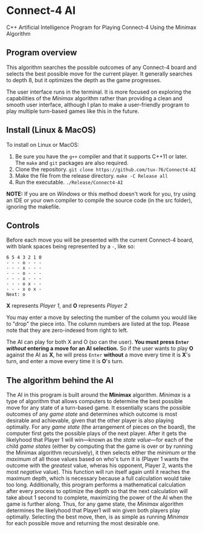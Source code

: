 # Connect-4 AI
C++ Artificial Intelligence Program for Playing Connect-4 Using the Minimax Algorithm

## Program overview
This algorithm searches the possible outcomes of any Connect-4 board and selects the best possible move for the current player. It generally searches to depth 8, but it optimizes the depth as the game progresses.

The user interface runs in the terminal. It is more focused on exploring the capabilities of the _Minimax_ algorithm rather than providing a clean and smooth user interface, although I plan to make a user-friendly program to play multiple turn-based games like this in the future.

## Install (Linux & MacOS)
To install on Linux or MacOS:
1. Be sure you have the `g++` compiler and that it supports C++11 or later. The `make` and `git` packages are also required.
2. Clone the repository. `git clone https://github.com/tux-76/Connect4-AI`
3. Make the file from the release directory. `make -C Release all`
4. Run the executable. `./Release/Connect4-AI`

**NOTE:** If you are on _Windows_ or this method doesn't work for you, try using an IDE or your own compiler to compile the source code (in the src folder), ignoring the makefile.

## Controls
Before each move you will be presented with the current Connect-4 board, with blank spaces being represented by a `-`, like so:

```
6 5 4 3 2 1 0
- - - o - - -
- - - x - - -
- - - o - - -
- - - x - - -
- - - o x - -
- - - x o x -
Next: o
```

**X** represents _Player 1_, and **O** represents _Player 2_

You may enter a move by selecting the number of the column you would like to "drop" the piece into. The column numbers are listed at the top. Please note that they are zero-indexed from right to left.

The AI can play for both X and O (so can the user). **You must press `Enter` _without_ entering a move for an AI selection.**
So if the user wants to play **O** against the AI as **X**, he will press `Enter` **without** a move every time it is **X**'s turn, and enter a move every time it is **O**'s turn.

## The algorithm behind the AI
The AI in this program is built around the **Minimax** algorithm. _Minimax_ is a type of algorithm that allows computers to determine the best possible move for any state of a turn-based game. It essentially scans the possible outcomes of any _game state_ and determines which outcome is most desirable and achievable, given that the other player is also playing optimally. For any _game state_ (the arrangement of pieces on the board), the computer first gets the possible plays of the next player. After it gets the likelyhood that Player 1 will win—known as the _state value_—for each of the child _game states_ (either by computing that the game is over or by running the Minimax algorithm recursively), it then selects either the _minimum_ or the _maximum_ of all those values based on who's turn it is (Player 1 wants the outcome with the _greatest_ value, wheras his opponent, Player 2, wants the most _negative_ value). This function will run itself again until it reaches the maximum depth, which is necessary because a full calculation would take too long. Additionally, this program performs a mathematical calculation after every process to optimize the depth so that the next calculation will take about 1 second to complete, maximizing the power of the AI when the game is further along. Thus, for any game state, the _Minimax_ algorithm determines the likelyhood that Player1 will win given both players play optimally. Selecting the best move, then, is as simple as running _Minimax_ for each possible move and returning the most desirable one.
